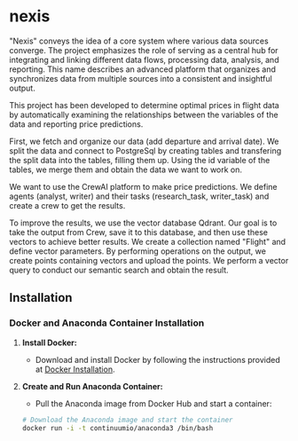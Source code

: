 # nexis

"Nexis" conveys the idea of a core system where various data sources converge. The project emphasizes the role of serving as a central hub for integrating and linking different data flows, processing data, analysis, and reporting. This name describes an advanced platform that organizes and synchronizes data from multiple sources into a consistent and insightful output.

This project has been developed to determine optimal prices in flight data by automatically examining the relationships between the variables of the data and reporting price predictions.

First, we fetch and organize our data (add departure and arrival date). We split the data and connect to PostgreSql by creating tables and transfering the split data into the tables, filling them up. Using the id variable of the tables, we merge them and obtain the data we want to work on.

We want to use the CrewAI platform to make price predictions. We define agents (analyst, writer) and their tasks (research_task, writer_task) and create a crew to get the results.

To improve the results, we use the vector database Qdrant. Our goal is to take the output from Crew, save it to this database, and then use these vectors to achieve better results. We create a collection named "Flight" and define vector parameters. By performing operations on the output, we create points containing vectors and upload the points. We perform a vector query to conduct our semantic search and obtain the result.



## Installation

### Docker and Anaconda Container Installation

1. **Install Docker:**
   - Download and install Docker by following the instructions provided at [Docker Installation](https://docs.docker.com/get-docker/).

2. **Create and Run Anaconda Container:**
   - Pull the Anaconda image from Docker Hub and start a container:
   
   ```bash
   # Download the Anaconda image and start the container
   docker run -i -t continuumio/anaconda3 /bin/bash
